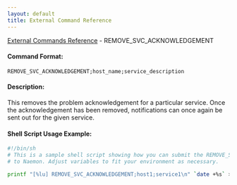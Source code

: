 ```yaml
---
layout: default
title: External Command Reference
---
```


<!--
************************************************
* AUTO GENERATED PAGE - USE ./update SCRIPT
************************************************
-->

<span class="glyphicon glyphicon-arrow-up"></span><a href="index.html"> External Commands Reference</a> - REMOVE_SVC_ACKNOWLEDGEMENT<br>

#### Command Format:

`REMOVE_SVC_ACKNOWLEDGEMENT;host_name;service_description`

#### Description:

This removes the problem acknowledgement for a particular service. Once the acknowledgement has been removed, notifications can once again be sent out for the given service.

#### Shell Script Usage Example:

```sh
#!/bin/sh
# This is a sample shell script showing how you can submit the REMOVE_SVC_ACKNOWLEDGEMENT command
# to Naemon. Adjust variables to fit your environment as necessary.

printf "[%lu] REMOVE_SVC_ACKNOWLEDGEMENT;host1;service1\n" `date +%s` > /var/lib/naemon/naemon.cmd
```
